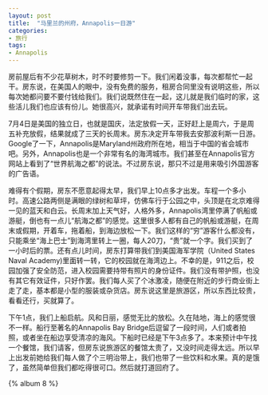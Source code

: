 ```yaml
---
layout: post
title:  "马里兰的州府，Annapolis一日游"
categories: 
- 旅行
tags: 
- Annapolis
--- 
```


房前屋后有不少花草树木，时不时要修剪一下。我们闲着没事，每次都帮忙一起干。房东说，在美国人的眼中，没有免费的服务，租房合同里没有说明这些，所以每次她都问要不要付钱给我们。我们说既然住在一起，这儿就是我们临时的家，这些活儿我们也应该有份儿。她很高兴，就承诺有时间开车带我们出去玩。

7月4日是美国的独立日，也就是国庆，法定放假一天，正好赶上是周六，于是周五补充放假，结果就成了三天的长周末。房东决定开车带我去安那波利斯一日游。Google了一下，Annapolis是Maryland州政府所在地，相当于中国的省会城市吧。另外，Annapolis也是一个非常有名的海湾城市。我们甚至在Annapolis官方网站上看到了“世界航海之都”的说法。不过房东说，那只不过是用来吸引外国游客的广告语。

难得有个假期，房东不愿意起得太早，我们早上10点多才出发。车程一个多小时。高速公路两侧是满眼的绿树和草坪，仿佛车行于公园之中，头顶是在北京难得一见的蓝天和白云。长周末加上天气好，人格外多，Annapolis湾里停满了帆船或游艇，倒也有一点儿“航海之都”的感觉。这里很多人都有自己的帆船或游艇，在周末或假期，开着车，拖着船，到海边放松一下。我们这样的“穷”游客什么都没有，只能乘坐“海上巴士”到海湾里转上一圈，每人20刀，“贵”就一个字。我们买到了一小时后的票。还有点儿时间，房东打算带我们到美国海军学院（United States Naval Academy)里面转一转，它的校园就在海湾边上。不幸的是，911之后，校园加强了安全防范，进入校园需要持带有照片的身份证件。我们没有带护照，也没有其它有效证件，只好作罢。我们每人买了个冰激凌，随便在附近的步行商业街上走了走，基本都是小型的服装或杂货店。房东说这里是旅游区，所以东西比较贵，看看还行，买就算了。

下午1点，我们上船启航。风和日丽，感觉无比的放松。久在陆地，海上的感觉很不一样。船行至著名的Annapolis Bay Bridge后逗留了一段时间，人们或者拍照，或者坐在船边享受清凉的海风。下船时已经是下午3点多了。本来预计中午找一个餐馆，我们请客，但房东说旅游区的餐馆太贵了，又没时间走得太远。所以早上出发前她给我们每人做了个三明治带上，我们也带了一些饮料和水果。真的是饿了，虽然简单但我们都吃得很可口。然后就打道回府了。

{% album 8 %}

